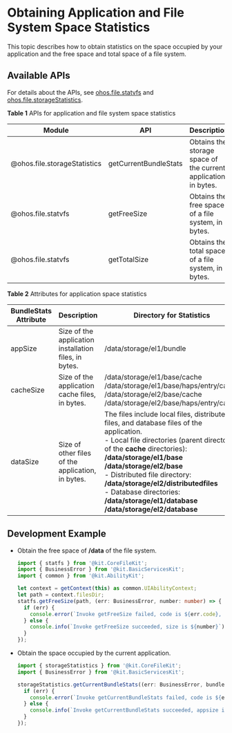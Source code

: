 # Obtaining Application and File System Space Statistics

This topic describes how to obtain statistics on the space occupied by your application and the free space and total space of a file system.

## Available APIs

For details about the APIs, see [ohos.file.statvfs](../reference/apis-core-file-kit/js-apis-file-statvfs.md) and [ohos.file.storageStatistics](../reference/apis-core-file-kit/js-apis-file-storage-statistics.md).

**Table 1** APIs for application and file system space statistics

| Module| API| Description|
| -------- | -------- | -------- |
| \@ohos.file.storageStatistics | getCurrentBundleStats | Obtains the storage space of the current application, in bytes.| 
| \@ohos.file.statvfs | getFreeSize | Obtains the free space of a file system, in bytes.| 
| \@ohos.file.statvfs | getTotalSize | Obtains the total space of a file system, in bytes.| 

**Table 2** Attributes for application space statistics

| BundleStats Attribute| Description| Directory for Statistics| 
| -------- | -------- | -------- |
| appSize | Size of the application installation files, in bytes.| /data/storage/el1/bundle| 
| cacheSize | Size of the application cache files, in bytes.| /data/storage/el1/base/cache<br>/data/storage/el1/base/haps/entry/cache<br>/data/storage/el2/base/cache<br>/data/storage/el2/base/haps/entry/cache| 
| dataSize | Size of other files of the application, in bytes.| The files include local files, distributed files, and database files of the application.<br>- Local file directories (parent directories of the **cache** directories):<br>**/data/storage/el1/base**<br>**/data/storage/el2/base**<br>- Distributed file directory:<br>**/data/storage/el2/distributedfiles**<br>- Database directories:<br>**/data/storage/el1/database**<br>**/data/storage/el2/database**| 

## Development Example

- Obtain the free space of **/data** of the file system.
    
  ```ts
  import { statfs } from '@kit.CoreFileKit';
  import { BusinessError } from '@kit.BasicServicesKit';
  import { common } from '@kit.AbilityKit';
  
  let context = getContext(this) as common.UIAbilityContext;
  let path = context.filesDir;
  statfs.getFreeSize(path, (err: BusinessError, number: number) => {
    if (err) {
      console.error(`Invoke getFreeSize failed, code is ${err.code}, message is ${err.message}`);
    } else {
      console.info(`Invoke getFreeSize succeeded, size is ${number}`);
    }
  });
  ```

- Obtain the space occupied by the current application.
    
  ```ts
  import { storageStatistics } from '@kit.CoreFileKit';
  import { BusinessError } from '@kit.BasicServicesKit';
  
  storageStatistics.getCurrentBundleStats((err: BusinessError, bundleStats: storageStatistics.BundleStats) => {
    if (err) {
      console.error(`Invoke getCurrentBundleStats failed, code is ${err.code}, message is ${err.message}`);
    } else {
      console.info(`Invoke getCurrentBundleStats succeeded, appsize is ${bundleStats.appSize}`);
    }
  });
  ```
